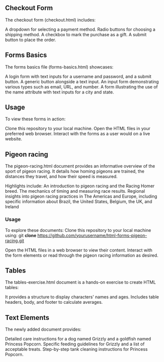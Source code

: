 ## Checkout Form

The checkout form (checkout.html) includes:

A dropdown for selecting a payment method.
Radio buttons for choosing a shipping method.
A checkbox to mark the purchase as a gift.
A submit button to place the order.

## Forms Basics

The forms basics file (forms-basics.html) showcases:

A login form with text inputs for a username and password, and a submit button.
A generic button alongside a text input.
An input form demonstrating various types such as email, URL, and number.
A form illustrating the use of the name attribute with text inputs for a city and state.

## Usage

To view these forms in action:

Clone this repository to your local machine.
Open the HTML files in your preferred web browser.
Interact with the forms as a user would on a live website.

## Pigeon racing

The pigeon-racing.html document provides an informative overview of the sport of pigeon racing. It details how homing pigeons are trained, the distances they travel, and how their speed is measured.

Highlights include:
An introduction to pigeon racing and the Racing Homer breed.
The mechanics of timing and measuring race results.
Regional insights into pigeon racing practices in The Americas and Europe, including specific information about Brazil, the United States, Belgium, the UK, and Ireland

### Usage

To explore these documents:
Clone this repository to your local machine using: git **clone** https://github.com/yourusername/html-forms-pigeon-racing.git

Open the HTML files in a web browser to view their content.
Interact with the form elements or read through the pigeon racing information as desired.

## Tables

The tables-exercise.html document is a hands-on exercise to create HTML tables:

It provides a structure to display characters' names and ages.
Includes table headers, body, and footer to calculate averages.

## Text Elements

The newly added document provides:

Detailed care instructions for a dog named Grizzly and a goldfish named Princess Popcorn.
Specific feeding guidelines for Grizzly and a list of acceptable treats.
Step-by-step tank cleaning instructions for Princess Popcorn.

